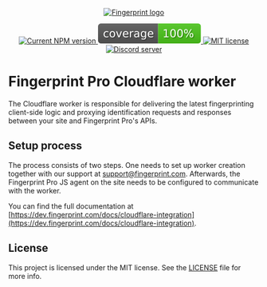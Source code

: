 <p align="center">
  <a href="https://fingerprint.com">
    <picture>
     <source media="(prefers-color-scheme: dark)" srcset="https://raw.githubusercontent.com/fingerprintjs/fingerprintjs-pro-cloudflare-worker/main/assets/logo_light.svg" />
     <source media="(prefers-color-scheme: light)" srcset="https://raw.githubusercontent.com/fingerprintjs/fingerprintjs-pro-cloudflare-worker/main/assets/logo_dark.svg" />
     <img src="https://raw.githubusercontent.com/fingerprintjs/fingerprintjs-pro-cloudflare-worker/main/assets/logo_dark.svg" alt="Fingerprint logo" width="312px" />
   </picture>
  </a>
<p align="center">
<a href="https://github.com/fingerprintjs/fingerprintjs-pro-cloudflare-worker">
  <img src="https://img.shields.io/github/v/release/fingerprintjs/fingerprintjs-pro-cloudflare-worker" alt="Current NPM version">
</a>
<a href="https://fingerprintjs.github.io/fingerprintjs-pro-cloudflare-worker/">
  <img src="https://raw.githubusercontent.com/fingerprintjs/fingerprintjs-pro-cloudflare-worker/gh-pages/badges.svg" alt="coverage">
</a>
<a href="https://opensource.org/licenses/MIT">
  <img src="https://img.shields.io/:license-mit-blue.svg" alt="MIT license">
</a>
<a href="https://discord.gg/39EpE2neBg">
  <img src="https://img.shields.io/discord/852099967190433792?style=logo&label=Discord&logo=Discord&logoColor=white" alt="Discord server">
</a>

# Fingerprint Pro Cloudflare worker
The Cloudflare worker is responsible for delivering the latest fingerprinting client-side logic and proxying identification requests and responses between your site and Fingerprint Pro's APIs.

## Setup process
The process consists of two steps. One needs to set up worker creation together with our support at [support@fingerprint.com](mailto:support@fingerprint.com). Afterwards, the Fingerprint Pro JS agent on the site needs to be configured to communicate with the worker.

You can find the full documentation at [https://dev.fingerprint.com/docs/cloudflare-integration](https://dev.fingerprint.com/docs/cloudflare-integration).

## License

This project is licensed under the MIT license. See the [LICENSE](https://github.com/fingerprintjs/fingerprintjs-pro-cloudflare-worker/blob/main/LICENSE) file for more info.
